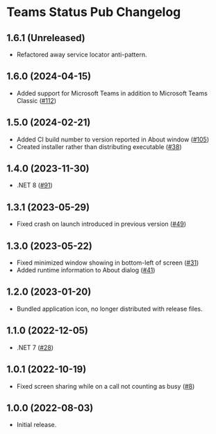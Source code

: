 # Teams Status Pub Changelog

## 1.6.1 (Unreleased)

- Refactored away service locator anti-pattern.

## 1.6.0 (2024-04-15)

- Added support for Microsoft Teams in addition to Microsoft Teams Classic ([#112](https://github.com/tetsuo13/TeamsStatusPub/issues/112))

## 1.5.0 (2024-02-21)

- Added CI build number to version reported in About window ([#105](https://github.com/tetsuo13/TeamsStatusPub/pull/105))
- Created installer rather than distributing executable ([#38](https://github.com/tetsuo13/TeamsStatusPub/issues/38))

## 1.4.0 (2023-11-30)

- .NET 8 ([#91](https://github.com/tetsuo13/TeamsStatusPub/pull/91))

## 1.3.1 (2023-05-29)

- Fixed crash on launch introduced in previous version ([#49](https://github.com/tetsuo13/TeamsStatusPub/issues/49))

## 1.3.0 (2023-05-22)

- Fixed minimized window showing in bottom-left of screen ([#31](https://github.com/tetsuo13/TeamsStatusPub/issues/31))
- Added runtime information to About dialog ([#41](https://github.com/tetsuo13/TeamsStatusPub/issues/41))

## 1.2.0 (2023-01-20)

- Bundled application icon, no longer distributed with release files.

## 1.1.0 (2022-12-05)

- .NET 7 ([#28](https://github.com/tetsuo13/TeamsStatusPub/pull/28))

## 1.0.1 (2022-10-19)

- Fixed screen sharing while on a call not counting as busy ([#8](https://github.com/tetsuo13/TeamsStatusPub/issues/8))

## 1.0.0 (2022-08-03)

- Initial release.
